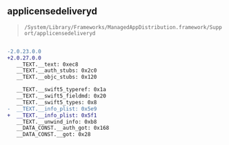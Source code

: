 ## applicensedeliveryd

> `/System/Library/Frameworks/ManagedAppDistribution.framework/Support/applicensedeliveryd`

```diff

-2.0.23.0.0
+2.0.27.0.0
   __TEXT.__text: 0xec8
   __TEXT.__auth_stubs: 0x2c0
   __TEXT.__objc_stubs: 0x120

   __TEXT.__swift5_typeref: 0x1a
   __TEXT.__swift5_fieldmd: 0x20
   __TEXT.__swift5_types: 0x8
-  __TEXT.__info_plist: 0x5e9
+  __TEXT.__info_plist: 0x5f1
   __TEXT.__unwind_info: 0xb8
   __DATA_CONST.__auth_got: 0x168
   __DATA_CONST.__got: 0x28

```
